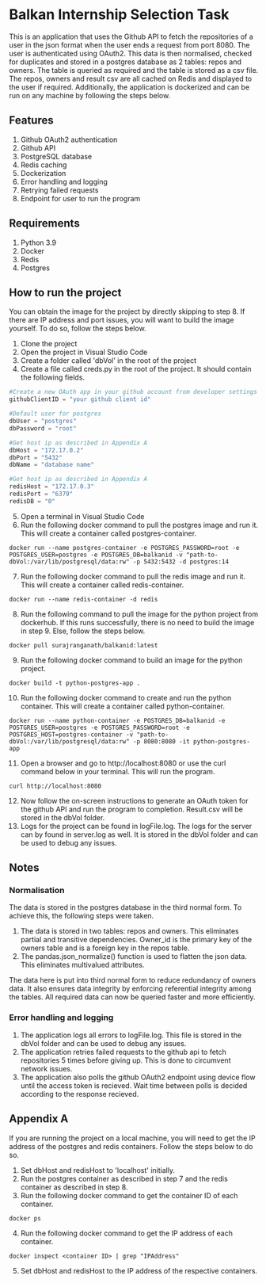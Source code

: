 # Balkan Internship Selection Task

This is an application that uses the Github API to fetch the repositories of a user in the json format when the user ends a request from port 8080. The user is authenticated using OAuth2. This data is then normalised, checked for duplicates and stored in a postgres database as 2 tables: repos and owners. The table is queried as required and the table is stored as a csv file. The repos, owners and result csv are all cached on Redis and displayed to the user if required. Additionally, the application is dockerized and can be run on any machine by following the steps below.

## Features
1. Github OAuth2 authentication
2. Github API
3. PostgreSQL database
4. Redis caching
5. Dockerization
6. Error handling and logging
7. Retrying failed requests
8. Endpoint for user to run the program

## Requirements
1. Python 3.9
2. Docker
3. Redis
4. Postgres

## How to run the project
You can obtain the image for the project by directly skipping to step 8. If there are IP address and port issues, you will want to build the image yourself. To do so, follow the steps below.

1. Clone the project
2. Open the project in Visual Studio Code
3. Create a folder called 'dbVol' in the root of the project
4. Create a file called creds.py in the root of the project. It should contain the following fields.

```python
#Create a new OAuth app in your github account from developer settings and get the client ID
githubClientID = "your github client id"

#Default user for postgres
dbUser = "postgres" 
dbPassword = "root"

#Get host ip as described in Appendix A
dbHost = "172.17.0.2" 
dbPort = "5432"
dbName = "database name"

#Get host ip as described in Appendix A
redisHost = "172.17.0.3"
redisPort = "6379"
redisDB = "0"
```

5. Open a terminal in Visual Studio Code
6. Run the following docker command to pull the postgres image and run it. This will create a container called postgres-container.

```
docker run --name postgres-container -e POSTGRES_PASSWORD=root -e POSTGRES_USER=postgres -e POSTGRES_DB=balkanid -v "path-to-dbVol:/var/lib/postgresql/data:rw" -p 5432:5432 -d postgres:14
```

7. Run the following docker command to pull the redis image and run it. This will create a container called redis-container.

```
docker run --name redis-container -d redis
```
8. Run the following command to pull the image for the python project from dockerhub. If this runs successfully, there is no need to build the image in step 9. Else, follow the steps below.

```
docker pull surajranganath/balkanid:latest
```

9. Run the following docker command to build an image for the python project. 

```
docker build -t python-postgres-app .
```

10. Run the following docker command to create and run the python container. This will create a container called python-container.

```
docker run --name python-container -e POSTGRES_DB=balkanid -e POSTGRES_USER=postgres -e POSTGRES_PASSWORD=root -e POSTGRES_HOST=postgres-container -v "path-to-dbVol:/var/lib/postgresql/data:rw" -p 8080:8080 -it python-postgres-app
```

11. Open a browser and go to http://localhost:8080 or use the curl command below in your terminal. This will run the program.

```
curl http://localhost:8080
```

12. Now follow the on-screen instructions to generate an OAuth token for the github API and run the program to completion. Result.csv will be stored in the dbVol folder.
13. Logs for the project can be found in logFile.log. The logs for the server can by found in server.log as well. It is stored in the dbVol folder and can be used to debug any issues.

## Notes

### Normalisation
The data is stored in the postgres database in the third normal form. To achieve this, the following steps were taken.
1. The data is stored in two tables: repos and owners. This eliminates partial and transitive dependencies. Owner_id is the primary key of the owners table and is a foreign key in the repos table.
2. The pandas.json_normalize() function is used to flatten the json data. This eliminates multivalued attributes.

The data here is put into third normal form to reduce redundancy of owners data. It also ensures data integrity by enforcing referential integrity among the tables. All required data can now be queried faster and more efficiently.

### Error handling and logging
1. The application logs all errors to logFile.log. This file is stored in the dbVol folder and can be used to debug any issues.
2. The application retries failed requests to the github api to fetch repositories 5 times before giving up. This is done to circumvent network issues.
3. The application also polls the github OAuth2 endpoint using device flow until the access token is recieved. Wait time between polls is decided according to the response recieved. 

## Appendix A
If you are running the project on a local machine, you will need to get the IP address of the postgres and redis containers. Follow the steps below to do so.

1. Set dbHost and redisHost to 'localhost' initially.
2. Run the postgres container as described in step 7 and the redis container as described in step 8.
3. Run the following docker command to get the container ID of each container.

```
docker ps
```

4. Run the following docker command to get the IP address of each container.

```
docker inspect <container ID> | grep "IPAddress"
```

5. Set dbHost and redisHost to the IP address of the respective containers.
